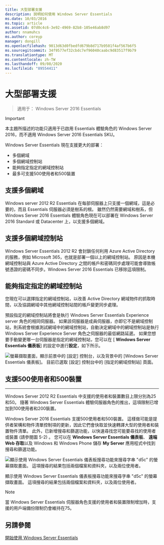 ```yaml
---
title: 大型部署支援
description: 說明如何使用 Windows Server Essentials
ms.date: 10/03/2016
ms.topic: article
ms.assetid: 07d0c4c6-3e92-4969-82b8-105e46ab8d97
author: nnamuhcs
ms.author: coreyp
manager: dongill
ms.openlocfilehash: 9013d63d0fbedfd679b8d717b9501f4af567b6f5
ms.sourcegitcommit: 34f9577ef32cbdc7ef96040caabc9d83517f9b79
ms.translationtype: MT
ms.contentlocale: zh-TW
ms.lasthandoff: 09/08/2020
ms.locfileid: "89554411"
---
```

# <a name="support-for-larger-deployments"></a>大型部署支援

>適用于： Windows Server 2016 Essentials

> [!IMPORTANT]
> 本主題所描述的功能只適用于已啟用 Essentials 體驗角色的 Windows Server 2016，而不適用 Windows Server 2016 Essentials SKU。


Windows Server Essentials 現在支援更大的部署：

- 多個網域
- 多個網域控制站
- 能夠指定指定的網域控制站
- 最多可支援500使用者和500裝置

## <a name="support-for-multiple-domains"></a>支援多個網域

Windows server 2012 R2 Essentials 在每部伺服器上只支援一個網域，這是必要的，而且 Essentials 伺服器必須是樹系的根。 雖然仍然需要網域和樹系，但 Windows Server 2016 Essentials 體驗角色現在可以部署在 Windows Server 2016 Standard 或 Datacenter 上，以支援多個網域。

## <a name="support-for-multiple-domain-controllers"></a>支援多個網域控制站

 Windows Server Essentials 2012 R2 會封鎖任何利用 Azure Active Directory 的服務，例如 Microsoft 365，也就是部署一個以上的網域控制站。 原因是本機網域控制站與 Azure Active Directory 之間的帳戶和密碼同步處理可能會導致帳號憑證的密碼不同步。Windows Server 2016 Essentials 已移除這項限制。

## <a name="ability-to-specify-a-designated-domain-controller"></a>能夠指定指定的網域控制站

您現在可以選擇指定的網域控制站，以改善 Active Directory 網域物件的抓取時間，以及協調網域中其他網域控制站間的帳戶變更同步處理。

預設指定的網域控制站將會是執行 Windows Server Essentials Experience server 角色的相同伺服器。 如果該伺服器是成員伺服器，亦即它不是網域控制站，則系統會根據測試網域中的網域控制站，自動決定網域中的網域控制站是執行 Windows Server Experience Server 角色之伺服器的最低網路延遲。 如果您想要手動變更哪一台伺服器是指定的網域控制站，您可以在 [ **Windows Server Essentials 儀表板**] 的設定中進行**設定**，如下所示。

![螢幕擷取畫面，顯示前景中的 [設定] 控制台，以及背景中的 [Windows Server Essentials 儀表板]。 目前已選取 [設定] 控制台中的 [指定的網域控制站] 頁面。](media/larger-deployments-1.PNG)

## <a name="support-for-500-users-and-500-devices"></a>支援500使用者和500裝置
-------------------------------------

Windows Server 2012 R2 Essentials 中支援的使用者和裝置數目上限分別為25和50。 隨著 Windows Server Essentials 體驗伺服器角色的推出，這項限制已增加到100使用者和200裝置。

Windows Server 2016 Essentials 支援500使用者和500裝置。 這樣做可能是提供者架構和物件清單控制項的更新，因此它們會快取並快速轉譯大型的使用者和裝置物件清單。 此外，已新增搜尋和篩選功能，以快速尋找您可能要尋找的使用者或裝置 (請參閱圖 5-2) 。 您可以在 **Windows Server Essentials 儀表板**、 **遠端 Web 存取**以及 Windows 和 Windows Phone 儲存 **My Server** 應用程式中找到搜尋和篩選功能。

![顯示使用 Windows Server Essentials 儀表板搜尋功能來搜尋字串 "d5c" 的螢幕擷取畫面。 這項搜尋的結果包括兩個檔案和資料夾，以及兩位使用者。](media/larger-deployments-2.PNG)

顯示使用 Windows Server Essentials 儀表板搜尋功能來搜尋字串 "d5c" 的螢幕擷取畫面。 這項搜尋的結果包括兩個檔案和資料夾，以及兩位使用者。

> [!NOTE]
> 當 Windows Server Essentials 伺服器角色支援的使用者和裝置限制增加時，支援的用戶端備份限制仍會維持在75。

<a name="see-also"></a>另請參閱
--------
[開始使用 Windows Server Essentials](get-started.md)